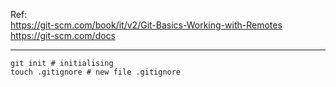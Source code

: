 Ref:  
https://git-scm.com/book/it/v2/Git-Basics-Working-with-Remotes  
https://git-scm.com/docs

---

`git init # initialising`  
`touch .gitignore # new file .gitignore`
